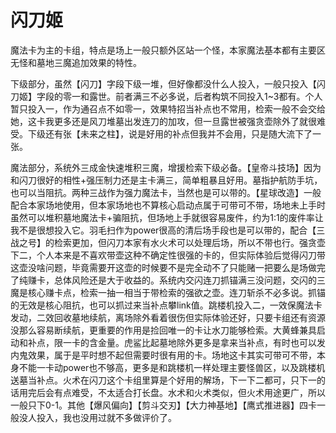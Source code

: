 # 闪刀姬

魔法卡为主的卡组，特点是场上一般只额外区站一个怪，本家魔法基本都有主要区无怪和墓地三魔追加效果的特性。

下级部分，虽然【闪刀】字段下级一堆，但好像都没什么人投入，一般只投入【闪刀姬】字段的零一和露世。前者满三不必多说，后者构筑不同投入1\~3都有。个人暂只投入一，作为通召点不如零一，效果特招当补点也不常用，检索一般不会交给她，这卡我更多还是风刀堆墓出发连刀的加攻，但一旦露世被强贪壶除外了就很难受。下级还有张【未来之柱】，说是好用的补点但我并不会用，只是随大流下了一张。

魔法部分，系统外三成金快速堆积三魔，增援检索下级必备。【皇帝斗技场】因为和闪刀很好的相性+强压制力还是主卡满三，简单粗暴且好用。墓指护航防手坑，也可以当阻抗。两种三战作为强力魔法卡，当然也是可以带的。【星球改造】一般配合本家场地使用，但本家场地也不算核心启动点属于可带可不带，场地未上手时虽然可以堆积墓地魔法卡+骗阻抗，但场地上手就很容易废件，约为1:1的废件率让我不是很想投入它。羽毛扫作为power很高的清后场手段也是可以带的，配合【三战之号】的检索更加，但闪刀本家有水火术可以处理后场，所以不带也行。强贪壶下二，个人本来是不喜欢带壶这种不确定性很强的卡的，但实际体验后觉得闪刀带这壶没啥问题，毕竟需要开这壶的时候要不是完全动不了只能赌一把要么是场做完了纯赚卡，总体风险还是大于收益的。系统内交闪连刀抓锚满三没问题，交闪的三魔是核心赚卡点，检索一抽一相当于带检索的强欲之壶。连刀斩杀不必多说。抓锚的无效是核心阻抗，也可以抓过来当补点攀link值。跳楼机投入二，一效保魔法卡发动，二效回收墓地续航，离场除外看着很伤但实际体验还好，只要卡组还有资源没那么容易断续航，更重要的作用是捡回唯一的卡让水刀能够检索。大黄蜂兼具启动和补点，限一卡的含金量。虎鲨比起墓地除外更多是拿来当补点，有时也可以发内鬼效果，属于是平时想不起但需要时很有用的卡。场地这卡其实可带可不带，本身不能一卡动power也不够高，更多是和跳楼机一样处理主要怪兽区，以及跳楼机送墓当补点。火术在闪刀这个卡组里算是个好用的解场，下一下二都可，只下一的话用完后会有点难受，不太适合打长盘。水术和火术类似，但火术用途更广，所以一般只下0-1。其他【爆风偏向】【剪斗交刃】【大力神基地】【鹰式推进器】四卡一般没人投入，我也没用过就不多做评价了。
